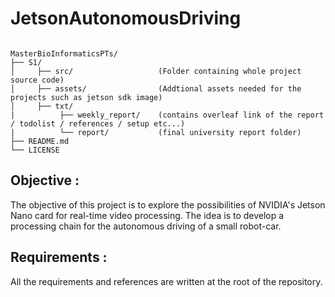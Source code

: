 # JetsonAutonomousDriving

<pre><code>
MasterBioInformaticsPTs/
├── S1/
│     ├── src/                   (Folder containing whole project source code)
│     ├── assets/ 	             (Addtional assets needed for the projects such as jetson sdk image)   
│     ├── txt/                   
|          ├── weekly_report/    (contains overleaf link of the report / todolist / references / setup etc...)
|          └── report/           (final university report folder)
├── README.md		          
└── LICENSE  
</pre></code>

## Objective :

The objective of this project is to explore the possibilities of NVIDIA's Jetson Nano card for real-time video processing. The idea is to develop a processing chain for the autonomous driving of a small robot-car.

## Requirements :

All the requirements and references are written at the root of the repository.

